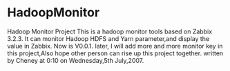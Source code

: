 # HadoopMonitor
Hadoop Monitor Project
This is a hadoop monitor tools based on Zabbix 3.2.3. It can monitor Hadoop HDFS and Yarn parameter,and display the value in Zabbix.
Now is V0.0.1. later, I will add more and more monitor key in this project,Also hope other person can rise up this project together.
written by Cheney at 0:10 on Wednesday,5th July,2007.
